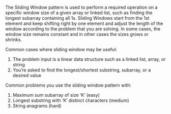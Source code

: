 The Sliding Window pattern is used to perform a required operation on a specific window size of a given array or linked list, such as finding the longest subarray containing all 1s. Sliding Windows start from the 1st element and keep shifting right by one element and adjust the length of the window according to the problem that you are solving. In some cases, the window size remains constant and in other cases the sizes grows or shrinks.

Common cases where sliding window may be useful:
1. The problem input is a linear data structure such as a linked list, array, or string
2. You’re asked to find the longest/shortest substring, subarray, or a desired value

Common problems you use the sliding window pattern with:
1. Maximum sum subarray of size ‘K’ (easy)
2. Longest substring with ‘K’ distinct characters (medium)
3. String anagrams (hard)
